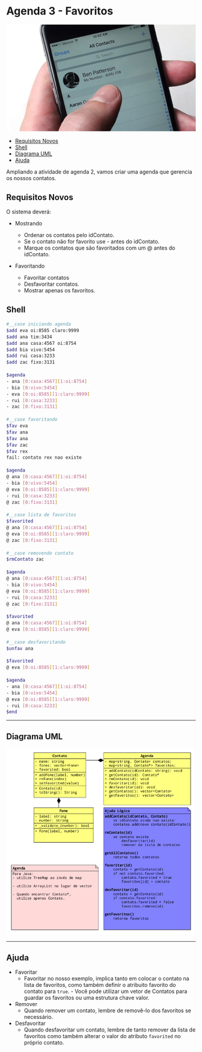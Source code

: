 # Agenda 3 - Favoritos

![](figura.jpg)

<!--TOC_BEGIN-->
- [Requisitos Novos](#requisitos-novos)
- [Shell](#shell)
- [Diagrama UML](#diagrama-uml)
- [Ajuda](#ajuda)

<!--TOC_END-->

Ampliando a atividade de agenda 2, vamos criar uma agenda que gerencia os nossos contatos.


## Requisitos Novos

O sistema deverá:

- Mostrando
    - Ordenar os contatos pelo idContato.
    - Se o contato não for favorito use - antes do idContato.
    - Marque os contatos que são favoritados com um @ antes do idContato. 

- Favoritando
    - Favoritar contatos
    - Desfavoritar contatos.
    - Mostrar apenas os favoritos.

## Shell

```bash
#__case iniciando agenda
$add eva oi:8585 claro:9999
$add ana tim:3434 
$add ana casa:4567 oi:8754
$add bia vivo:5454
$add rui casa:3233
$add zac fixo:3131

$agenda
- ana [0:casa:4567][1:oi:8754]
- bia [0:vivo:5454]
- eva [0:oi:8585][1:claro:9999]
- rui [0:casa:3233]
- zac [0:fixo:3131]

#__case favoritando
$fav eva
$fav ana
$fav ana
$fav zac
$fav rex
fail: contato rex nao existe

$agenda
@ ana [0:casa:4567][1:oi:8754]
- bia [0:vivo:5454]
@ eva [0:oi:8585][1:claro:9999]
- rui [0:casa:3233]
@ zac [0:fixo:3131]

#__case lista de favoritos
$favorited
@ ana [0:casa:4567][1:oi:8754]
@ eva [0:oi:8585][1:claro:9999]
@ zac [0:fixo:3131]

#__case removendo contato
$rmContato zac

$agenda
@ ana [0:casa:4567][1:oi:8754]
- bia [0:vivo:5454]
@ eva [0:oi:8585][1:claro:9999]
- rui [0:casa:3233]
@ zac [0:fixo:3131]

$favorited
@ ana [0:casa:4567][1:oi:8754]
@ eva [0:oi:8585][1:claro:9999]

#__case desfavoritando
$unfav ana

$favorited
@ eva [0:oi:8585][1:claro:9999]

$agenda
- ana [0:casa:4567][1:oi:8754]
- bia [0:vivo:5454]
@ eva [0:oi:8585][1:claro:9999]
- rui [0:casa:3233]
$end
```


***
## Diagrama UML
![](diagrama.png)

***
## Ajuda
- Favoritar
    - Favoritar no nosso exemplo, implica tanto em colocar o contato na lista de favoritos, como também definir o atribuito favorito do contato para `true`. - Você pode utilizar um vetor de Contatos para guardar os favoritos ou uma estrutura chave valor.
- Remover
    - Quando remover um contato, lembre de removê-lo dos favoritos se necessário.
- Desfavoritar
    - Quando desfavoritar um contato, lembre de tanto remover da lista de favoritos como também alterar o valor do atributo `favorited` no próprio contato.
